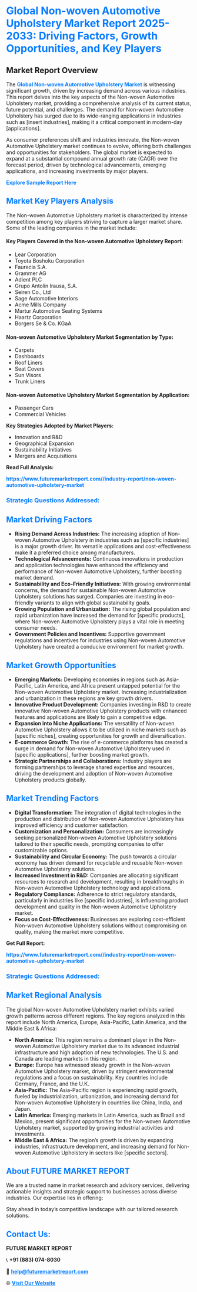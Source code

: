 <h1 style="color: #007BFF;">Global Non-woven Automotive Upholstery Market Report 2025-2033: Driving Factors, Growth Opportunities, and Key Players</h1>

<section id="overview">
<h2>Market Report Overview</h2>
<p>The <a href="https://www.futuremarketreport.com//industry-report/non-woven-automotive-upholstery-market" style="color: #007BFF; text-decoration: none;"><strong>Global Non-woven Automotive Upholstery Market</strong></a> is witnessing significant growth, driven by increasing demand across various industries. This report delves into the key aspects of the Non-woven Automotive Upholstery market, providing a comprehensive analysis of its current status, future potential, and challenges. The demand for Non-woven Automotive Upholstery has surged due to its wide-ranging applications in industries such as [insert industries], making it a critical component in modern-day [applications].</p>
<p>As consumer preferences shift and industries innovate, the Non-woven Automotive Upholstery market continues to evolve, offering both challenges and opportunities for stakeholders. The global market is expected to expand at a substantial compound annual growth rate (CAGR) over the forecast period, driven by technological advancements, emerging applications, and increasing investments by major players.</p>
</section>

<section id="overview">
<p><a href="https://www.futuremarketreport.com//request-sample/reportId=53672" style="color: #007BFF; text-decoration: none;"><strong>Explore Sample Report Here</strong></a></p>
</section>

<section id="key-players">
<h2 style="color: #007BFF;">Market Key Players Analysis</h2>
<p>The Non-woven Automotive Upholstery market is characterized by intense competition among key players striving to capture a larger market share. Some of the leading companies in the market include:</p>
<h4>Key Players Covered in the Non-woven Automotive Upholstery Report:</h4>
<ul><li>Lear Corporation</li><li>Toyota Boshoku Corporation</li><li>Faurecia S.A.</li><li>Grammer AG</li><li>Adient PLC</li><li>Grupo Antolin Irausa, S.A.</li><li>Seiren Co., Ltd</li><li>Sage Automotive Interiors</li><li>Acme Mills Company</li><li>Martur Automotive Seating Systems</li><li>Haartz Corporation</li><li>Borgers Se &amp; Co. KGaA</li></ul>
<h4>Non-woven Automotive Upholstery Market Segmentation by Type:</h4>
<ul><li>Carpets</li><li>Dashboards</li><li>Roof Liners</li><li>Seat Covers</li><li>Sun Visors</li><li>Trunk Liners</li></ul>

<h4>Non-woven Automotive Upholstery Market Segmentation by Application:</h4>
<ul><li>Passenger Cars</li><li>Commercial Vehicles</li></ul>
<p><strong>Key Strategies Adopted by Market Players:</strong></p>
<ul>
<li>Innovation and R&D</li>
<li>Geographical Expansion</li>
<li>Sustainability Initiatives</li>
<li>Mergers and Acquisitions</li>
</ul>
</section>

<section>
<p><strong>Read Full Analysis: </strong></p><a href="https://www.futuremarketreport.com//industry-report/non-woven-automotive-upholstery-market" style="color: #007BFF; text-decoration: none;"><strong>https://www.futuremarketreport.com//industry-report/non-woven-automotive-upholstery-market</strong></a>
<h3 style="color: #007BFF;">Strategic Questions Addressed:</h3>
</section>

<section id="driving-factors">
<h2 style="color: #007BFF;">Market Driving Factors</h2>
<ul>
<li><strong>Rising Demand Across Industries:</strong> The increasing adoption of Non-woven Automotive Upholstery in industries such as [specific industries] is a major growth driver. Its versatile applications and cost-effectiveness make it a preferred choice among manufacturers.</li>
<li><strong>Technological Advancements:</strong> Continuous innovations in production and application technologies have enhanced the efficiency and performance of Non-woven Automotive Upholstery, further boosting market demand.</li>
<li><strong>Sustainability and Eco-Friendly Initiatives:</strong> With growing environmental concerns, the demand for sustainable Non-woven Automotive Upholstery solutions has surged. Companies are investing in eco-friendly variants to align with global sustainability goals.</li>
<li><strong>Growing Population and Urbanization:</strong> The rising global population and rapid urbanization have increased the demand for [specific products], where Non-woven Automotive Upholstery plays a vital role in meeting consumer needs.</li>
<li><strong>Government Policies and Incentives:</strong> Supportive government regulations and incentives for industries using Non-woven Automotive Upholstery have created a conducive environment for market growth.</li>
</ul>
</section>

<section id="growth-opportunities">
<h2 style="color: #007BFF;">Market Growth Opportunities</h2>
<ul>
<li><strong>Emerging Markets:</strong> Developing economies in regions such as Asia-Pacific, Latin America, and Africa present untapped potential for the Non-woven Automotive Upholstery market. Increasing industrialization and urbanization in these regions are key growth drivers.</li>
<li><strong>Innovative Product Development:</strong> Companies investing in R&D to create innovative Non-woven Automotive Upholstery products with enhanced features and applications are likely to gain a competitive edge.</li>
<li><strong>Expansion into Niche Applications:</strong> The versatility of Non-woven Automotive Upholstery allows it to be utilized in niche markets such as [specific niches], creating opportunities for growth and diversification.</li>
<li><strong>E-commerce Growth:</strong> The rise of e-commerce platforms has created a surge in demand for Non-woven Automotive Upholstery used in [specific applications], further boosting market growth.</li>
<li><strong>Strategic Partnerships and Collaborations:</strong> Industry players are forming partnerships to leverage shared expertise and resources, driving the development and adoption of Non-woven Automotive Upholstery products globally.</li>
</ul>
</section>

<section id="trending-factors">
<h2 style="color: #007BFF;">Market Trending Factors</h2>
<ul>
<li><strong>Digital Transformation:</strong> The integration of digital technologies in the production and distribution of Non-woven Automotive Upholstery has improved efficiency and customer satisfaction.</li>
<li><strong>Customization and Personalization:</strong> Consumers are increasingly seeking personalized Non-woven Automotive Upholstery solutions tailored to their specific needs, prompting companies to offer customizable options.</li>
<li><strong>Sustainability and Circular Economy:</strong> The push towards a circular economy has driven demand for recyclable and reusable Non-woven Automotive Upholstery solutions.</li>
<li><strong>Increased Investment in R&D:</strong> Companies are allocating significant resources to research and development, resulting in breakthroughs in Non-woven Automotive Upholstery technology and applications.</li>
<li><strong>Regulatory Compliance:</strong> Adherence to strict regulatory standards, particularly in industries like [specific industries], is influencing product development and quality in the Non-woven Automotive Upholstery market.</li>
<li><strong>Focus on Cost-Effectiveness:</strong> Businesses are exploring cost-efficient Non-woven Automotive Upholstery solutions without compromising on quality, making the market more competitive.</li>
</ul>
</section>

<section>
<p><strong>Get Full Report: </strong></p><a href="https://www.futuremarketreport.com//industry-report/non-woven-automotive-upholstery-market" style="color: #007BFF; text-decoration: none;"><strong>https://www.futuremarketreport.com//industry-report/non-woven-automotive-upholstery-market</strong></a>
<h3 style="color: #007BFF;">Strategic Questions Addressed:</h3>
</section>


<section id="regional-analysis">
<h2 style="color: #007BFF;">Market Regional Analysis</h2>
<p>The global Non-woven Automotive Upholstery market exhibits varied growth patterns across different regions. The key regions analyzed in this report include North America, Europe, Asia-Pacific, Latin America, and the Middle East & Africa:</p>
<ul>
<li><strong>North America:</strong> This region remains a dominant player in the Non-woven Automotive Upholstery market due to its advanced industrial infrastructure and high adoption of new technologies. The U.S. and Canada are leading markets in this region.</li>
<li><strong>Europe:</strong> Europe has witnessed steady growth in the Non-woven Automotive Upholstery market, driven by stringent environmental regulations and a focus on sustainability. Key countries include Germany, France, and the U.K.</li>
<li><strong>Asia-Pacific:</strong> The Asia-Pacific region is experiencing rapid growth, fueled by industrialization, urbanization, and increasing demand for Non-woven Automotive Upholstery in countries like China, India, and Japan.</li>
<li><strong>Latin America:</strong> Emerging markets in Latin America, such as Brazil and Mexico, present significant opportunities for the Non-woven Automotive Upholstery market, supported by growing industrial activities and investments.</li>
<li><strong>Middle East & Africa:</strong> The region’s growth is driven by expanding industries, infrastructure development, and increasing demand for Non-woven Automotive Upholstery in sectors like [specific sectors].</li>
</ul>
</section>

<footer>
<h2 style="color: #007BFF;">About FUTURE MARKET REPORT</h2>
<p>We are a trusted name in market research and advisory services, delivering actionable insights and strategic support to businesses across diverse industries. Our expertise lies in offering:</p>

<p>Stay ahead in today’s competitive landscape with our tailored research solutions.</p>

<h2 style="color: #007BFF;">Contact Us:</h2>
<p><strong>FUTURE MARKET REPORT</strong></p>
<p>📞 <strong>+91 (883) 074-8030</strong></p>
<p>📧 <strong><a href="mailto:help@futuremarketreport.com" style="color: #007BFF;">help@futuremarketreport.com</a></strong></p>
<p>🌐 <strong><a href="https://www.futuremarketreport.com/" style="color: #007BFF;">Visit Our Website</a></strong></p>
</footer>